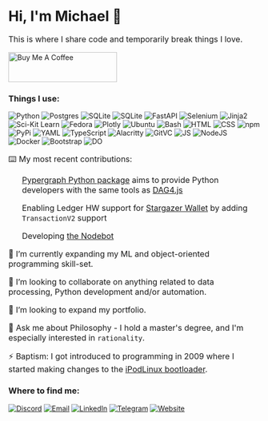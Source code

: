 <h1>Hi, I'm Michael 👋</h1>

<p style="font-size: 16px;">This is where I share code and temporarily break things I love.</p>

<a href="https://www.buymeacoffee.com/buzzgreyday" target="_blank"><img src="https://cdn.buymeacoffee.com/buttons/v2/default-yellow.png" alt="Buy Me A Coffee" style="height: 60px !important;width: 217px !important;" ></a>

<h3>Things I use:</h3>
<p>
    <img alt="Python" src="https://img.shields.io/badge/Python-3776AB?logo=python&logoColor=fff" />
    <img alt="Postgres" src="https://img.shields.io/badge/Postgres-%23316192.svg?logo=postgresql&logoColor=white" />
    <img alt="SQLite" src="https://img.shields.io/badge/SQLite-%2307405e.svg?logo=sqlite&logoColor=white" />
    <img alt="SQLite" src="https://img.shields.io/badge/pandas-%23150458.svg?logo=pandas&logoColor=white" />
    <img alt="FastAPI" src="https://img.shields.io/badge/FastAPI-009485.svg?logo=fastapi&logoColor=white" />
    <img alt="Selenium" src="https://img.shields.io/badge/Selenium-43B02A?logo=selenium&logoColor=fff" />
    <img alt="Jinja2" src="https://img.shields.io/badge/jinja-white.svg?logo=jinja&logoColor=black" />
    <img alt="Sci-Kit Learn" src="https://img.shields.io/badge/scikit--learn-%23F7931E.svg?logo=scikit-learn&logoColor=white" />
    <img alt="Fedora" src="https://img.shields.io/badge/Fedora-51A2DA?logo=fedora&logoColor=fff" />
    <img alt="Plotly" src="https://img.shields.io/badge/Plotly-%233F4F75.svg?logo=plotly&logoColor=white" />
    <img alt="Ubuntu" src="https://img.shields.io/badge/Ubuntu-E95420?logo=ubuntu&logoColor=white" />
    <img alt="Bash" src="https://img.shields.io/badge/Bash-4EAA25?logo=gnubash&logoColor=fff" />
    <img alt="HTML" src="https://img.shields.io/badge/HTML-%23E34F26.svg?logo=html5&logoColor=white" />
    <img alt="CSS" src="https://img.shields.io/badge/CSS-1572B6?logo=css3&logoColor=fff" />
    <img alt="npm" src="https://img.shields.io/badge/npm-CB3837?logo=npm&logoColor=fff" />
    <img alt="PyPi" src="https://img.shields.io/badge/PyPI-3775A9?logo=pypi&logoColor=fff" />
    <img alt="YAML" src="https://img.shields.io/badge/YAML-CB171E?logo=yaml&logoColor=fff" />
    <img alt="TypeScript" src="https://img.shields.io/badge/TypeScript-3178C6?logo=typescript&logoColor=fff" />
    <img alt="Alacritty" src="https://img.shields.io/badge/Alacritty-F46D01?logo=alacritty&logoColor=fff" />
    <img alt="GitVC" src="https://img.shields.io/badge/Git-F05032?logo=git&logoColor=fff" />
    <img alt="JS" src="https://img.shields.io/badge/JavaScript-F7DF1E?logo=javascript&logoColor=000" />
    <img alt="NodeJS" src="https://img.shields.io/badge/Node.js-6DA55F?logo=node.js&logoColor=white" />
    <img alt="Docker" src="https://img.shields.io/badge/Docker-2496ED?logo=docker&logoColor=fff" />
    <img alt="Bootstrap" src="https://img.shields.io/badge/Bootstrap-7952B3?logo=bootstrap&logoColor=fff" />
    <img alt="DO" src="https://img.shields.io/badge/DigitalOcean-%230167ff.svg?logo=digitalOcean&logoColor=white" />
</p>
<div style="font-size: 16px;">
    <p>⌨️ My most recent contributions:</p>
    <ol>
        <p><a href="https://github.com/buzzgreyday/pypergraph">Pypergraph Python package</a> aims to provide Python developers with the same tools as <a href="https://github.com/StardustCollective/dag4.js">DAG4.js</a></p>
        <p>Enabling Ledger HW support for <a href="https://github.com/buzzgreyday/stargazer-wallet-ledger">Stargazer Wallet</a> by adding <code>TransactionV2</code> support</p>
        <p>Developing <a href="https://github.com/buzzgreyday/hgtp-node-discord-bot">the Nodebot</a></p>
    </ol>
    <p>🌱 I’m currently expanding my ML and object-oriented programming skill-set.</p>
    <p>👯 I’m looking to collaborate on anything related to data processing, Python development and/or automation.</p>
    <p>🔭 I’m looking to expand my portfolio.</p>
    <p>💬 Ask me about Philosophy - I hold a master's degree, and I'm especially interested in <code>rationality</code>.</p>
    <p>⚡ Baptism: I got introduced to programming in 2009 where I started making changes to the <a href="https://github.com/crozone/ipodloader2">iPodLinux bootloader</a>.</p>
</div>

<h3>Where to find me:</h3>
<a href="https://discordapp.com/users/794353079825727500" target="_blank"><img alt="Discord" src="https://img.shields.io/badge/Discord-%235865F2.svg?&style=for-the-badge&logo=discord&logoColor=white" /></a>
<a href="mailto:micbr@pm.me" target="_blank"><img alt="Email" src="https://img.shields.io/badge/Proton%20Mail-6D4AFF?&style=for-the-badge&logo=protonmail&logoColor=fff" /></a>
<a href="https://www.linkedin.com/in/michael-ringdal" target="_blank"><img alt="LinkedIn" src="https://img.shields.io/badge/Linkedin-%230077B5.svg?&style=for-the-badge&logo=linkedin&logoColor=white" /></a>
<a href="https://t.me/buzzgreyday" target="_blank"><img alt="Telegram" src="https://img.shields.io/badge/Telegram-2CA5E0?&style=for-the-badge&logo=telegram&logoColor=white" /></a>
<a href="https://mringdal.com" target="_blank"><img alt="Website" src="https://img.shields.io/badge/https://-mringdal.com-blue?style=for-the-badge" />
